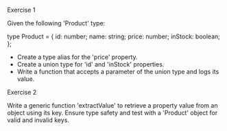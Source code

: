 Exercise 1

Given the following 'Product' type:

type Product = {
  id: number;
  name: string;
  price: number;
  inStock: boolean;
};

- Create a type alias for the 'price' property.
- Create a union type for 'id' and 'inStock' properties.
- Write a function that accepts a parameter of the union type and logs its value.

Exercise 2

Write a generic function 'extractValue' to retrieve a property value from an object using its key.
Ensure type safety and test with a 'Product' object for valid and invalid keys.